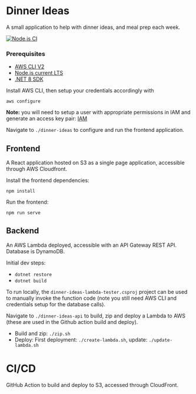 # Dinner Ideas
A small application to help with dinner ideas, and meal prep each week.

[![Node.js CI](https://github.com/shaun-hutch/dinner-ideas/actions/workflows/action.yaml/badge.svg)](https://github.com/shaun-hutch/dinner-ideas/actions/workflows/action.yaml)

### Prerequisites
- [AWS CLI V2](https://docs.aws.amazon.com/cli/latest/userguide/getting-started-install.html)
- [Node.js current LTS](https://nodejs.org/en)
- [.NET 8 SDK](https://dotnet.microsoft.com/en-us/download/dotnet/8.0)

Install AWS CLI, then setup your credentials accordingly with 

`aws configure`

**Note:** you will need to setup a user with appropriate permissions in IAM and generate an access key pair:
[IAM](https://us-east-1.console.aws.amazon.com/iamv2/home?region=us-west-1#/users)

Navigate to `./dinner-ideas` to configure and run the frontend application.

## Frontend
A React application hosted on S3 as a single page application, accessible through AWS Cloudfront. 

Install the frontend dependencies:

`npm install`

Run the frontend:

`npm run serve`

## Backend

An AWS Lambda deployed, accessible with an API Gateway REST API. Database is DynamoDB.

Initial dev steps:
- `dotnet restore`
- `dotnet build`

To run locally, the `dinner-ideas-lambda-tester.csproj` project can be used to manually invoke the function code (note you still need AWS CLI and credentials setup for the database calls).

Navigate to `./dinner-ideas-api` to build, zip and deploy a Lambda to AWS (these are used in the Github action build and deploy).
- Build and zip: `./zip.sh`
- Deploy: First deployment: `./create-lambda.sh`, update: `./update-lambda.sh` 

# CI/CD

GitHub Action to build and deploy to S3, accessed through CloudFront.
